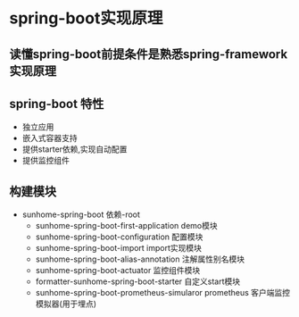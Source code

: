 # spring-boot实现原理

## 读懂spring-boot前提条件是熟悉spring-framework实现原理

## spring-boot 特性
* 独立应用
* 嵌入式容器支持
* 提供starter依赖,实现自动配置
* 提供监控组件


## 构建模块
* sunhome-spring-boot 依赖-root
    * sunhome-spring-boot-first-application demo模块
    * sunhome-spring-boot-configuration 配置模块
    * sunhome-spring-boot-import import实现模块
    * sunhome-spring-boot-alias-annotation 注解属性别名模块
    * sunhome-spring-boot-actuator 监控组件模块
    * formatter-sunhome-spring-boot-starter 自定义start模块
    * sunhome-spring-boot-prometheus-simularor prometheus 客户端监控模拟器(用于埋点)




    

